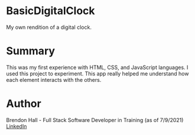 # BasicDigitalClock
My own rendition of a digital clock.

# Summary
This was my first experience with HTML, CSS, and JavaScript languages. I used this project to experiment. This app really helped me understand how each element interacts with the others.

# Author
Brendon Hall - Full Stack Software Developer in Training (as of 7/9/2021) [LinkedIn](https://www.linkedin.com/in/brendonphall/)
